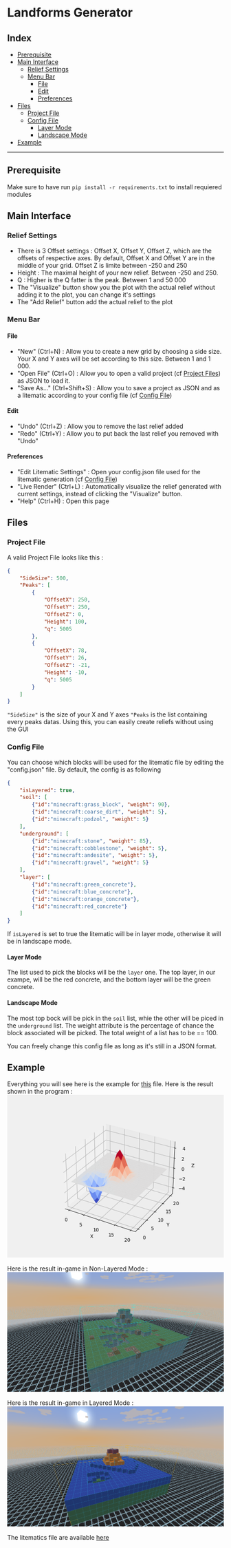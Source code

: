 # Landforms Generator

## Index
- [Prerequisite](#Prerequisite)
- [Main Interface](#Main-Interface)
	- [Relief Settings](#Relief-Settings)
	- [Menu Bar](#Menu-Bar)
		- [File](#File)
		- [Edit](#Edit)
		- [Preferences](#Preferences)
- [Files](#Files)
	- [Project File](#Project-File)
	- [Config File](#Config-File)
		- [Layer Mode](#Layer-Mode)
		- [Landscape Mode](#Landscape-Mode)
- [Example](#Example)
---

## Prerequisite
Make sure to have run `pip install -r requirements.txt` to install requiered modules


## Main Interface
### Relief Settings
- There is 3 Offset settings : Offset X, Offset Y, Offset Z, which are the offsets of respective axes. By default, Offset X and Offset Y are in the middle of your grid. Offset Z is limite between -250 and 250
- Height : The maximal height of your new relief. Between -250 and 250.
- Q : Higher is the Q fatter is the peak. Between 1 and 50 000
- The "Visualize" button show you the plot with the actual relief without adding it to the plot, you can change it's settings
- The "Add Relief" button add the actual relief to the plot

### Menu Bar
#### File
- "New" (Ctrl+N) : Allow you to create a new grid by choosing a side size. Your X and Y axes will be set according to this size. Between 1 and 1 000.
- "Open File" (Ctrl+O) : Allow you to open a valid project (cf [Project Files](#Project-Files)) as JSON to load it.
- "Save As..." (Ctrl+Shift+S) : Allow you to save a project as JSON and as a litematic according to your config file (cf [Config File](#Config-File))

#### Edit
- "Undo" (Ctrl+Z) : Allow you to remove the last relief added
- "Redo" (Ctrl+Y) : Allow you to put back the last relief you removed with "Undo"

#### Preferences
- "Edit Litematic Settings" : Open your config.json file used for the litematic generation (cf [Config File](#Config-File))
- "Live Render" (Ctrl+L) : Automatically visualize the relief generated with current settings, instead of clicking the "Visualize" button. 
- "Help" (Ctrl+H) : Open this page



## Files
### Project File
A valid Project File looks like this :
```json
{
    "SideSize": 500,
    "Peaks": [
        {
            "OffsetX": 250,
            "OffsetY": 250,
            "OffsetZ": 0,
            "Height": 100,
            "q": 5005
        },
        {
            "OffsetX": 78,
            "OffsetY": 26,
            "OffsetZ": -21,
            "Height": -10,
            "q": 5005
        }
    ]
}
```
`"SideSize"` is the size of your X and Y axes
`"Peaks` is the list containing every peaks datas.
Using this, you can easily create reliefs without using the GUI

### Config File
You can choose which blocks will be used for the litematic file by editing the "config.json" file. By default, the config is as following
```json
{
	"isLayered": true,
	"soil": [
		{"id":"minecraft:grass_block", "weight": 90},
		{"id":"minecraft:coarse_dirt", "weight": 5},
		{"id":"minecraft:podzol", "weight": 5}
	],
	"underground": [
		{"id":"minecraft:stone", "weight": 85},
		{"id":"minecraft:cobblestone", "weight": 5},
		{"id":"minecraft:andesite", "weight": 5},
		{"id":"minecraft:gravel", "weight": 5}
	],
	"layer": [
		{"id":"minecraft:green_concrete"},
		{"id":"minecraft:blue_concrete"},
		{"id":"minecraft:orange_concrete"},
		{"id":"minecraft:red_concrete"}
	]
}
```

If `isLayered` is set to true the litematic will be in layer mode, otherwise it will be in landscape mode.

#### Layer Mode
The list used to pick the blocks will be the `layer` one.
The top layer, in our exampe, will be the red concrete, and the bottom layer will be the green concrete.

#### Landscape Mode
The most top bock will be pick in the `soil` list, whie the other will be piced in the `underground` list.
The weight attribute is the percentage of chance the block associated will be picked.
The total weight of a list has to be == 100.


You can freely change this config file as long as it's still in a JSON format.

## Example
Everything you will see here is the example for [this](example/example.txt) file.
Here is the result shown in the program :
![plot image](example/example.png)

Here is the result in-game in Non-Layered Mode :
![Non Layered screen image](example/exampleNonLayered.png)

Here is the result in-game in Layered Mode :
![Layered screen image](example/exampleLayered.png)

The litematics file are available [here](example/)